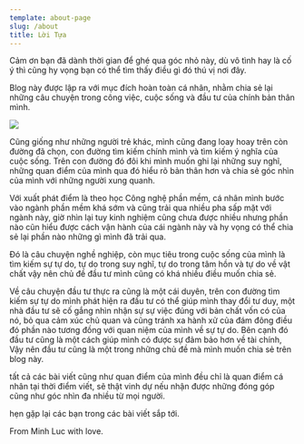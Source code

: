 ```yaml
---
template: about-page
slug: /about
title: Lời Tựa
---
```

Cảm ơn bạn đã dành thời gian để ghé qua góc nhỏ này, dù vô tình hay là cố ý thì cũng hy vọng bạn có thể tìm thấy điều gì đó thú vị nơi đây.

Blog này được lập ra với mục đích hoàn toàn cá nhân, nhằm chia sẻ lại những câu chuyện trong công việc, cuộc sống và đầu tư của chính bản thân mình.

![](/assets/915.jpeg)

Cũng giống như những người trẻ khác, mình cũng đang loay hoay trên còn đường đã chọn, con đường tìm kiếm chính mình và tìm kiếm ý nghĩa của cuộc sống. Trên con đường đó đôi khi mình muốn ghi lại những suy nghĩ, những quan điểm của mình qua đó hiểu rõ bản thân hơn và chia sẻ góc nhìn của mình với những người xung quanh.

Với xuất phát điểm là theo học Công nghệ phần mềm, cá nhân mình bước vào ngành phần mềm khá sớm và cũng trải qua nhiều pha sấp mặt với ngành này, giờ nhìn lại tuy kinh nghiệm cũng chưa được nhiều nhưng phần nào cũn hiểu được cách vận hành của cái ngành này và hy vọng có thể chia sẻ lại phần nào những gì mình đã trải qua.

Đó là câu chuyện nghề nghiệp,  còn mục tiêu trong cuộc sống của mình là tìm kiếm sự tự do, tự do trong suy nghĩ, tự do trong tâm hồn và tự do về vật chất vậy nên chủ đề đầu tư mình cũng có khá nhiều điều muốn chia sẻ.

Về câu chuyện đầu tư thực ra cũng là một cái duyên, trên con đường tìm kiếm sự tự do mình phát hiện ra đầu tư có thể giúp mình thay đổi tư duy, một nhà đầu tư sẽ cố gắng nhìn nhận sự sự việc đúng với bản chất vốn có của nó, bỏ qua cảm xúc chủ quan và cũng tránh xa hành xử của đám đông điều đó phần nào  tương đồng với quan niệm của mình về sự tự do. Bên cạnh đó đầu tư cũng là một cách giúp mình có được sự đảm bảo hơn về tài chính, Vậy nên đầu tư cũng là một trong những chủ đề mà mình muốn chia sẻ trên blog này.

tất cả các bài viết cũng như quan điểm của mình đều chỉ là quan điểm cá nhân tại thời điểm viết, sẽ thật vinh dự nếu nhận được những đóng góp cũng như góc nhìn đa nhiều từ mọi người.

hẹn gặp lại các bạn trong các bài viết sắp tới.

From Minh Luc with love.